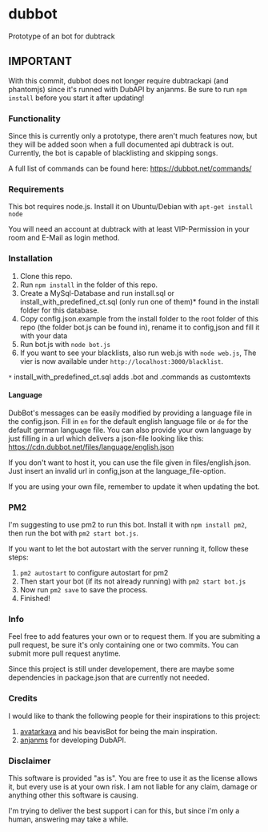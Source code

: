 # dubbot
Prototype of an bot for dubtrack

## IMPORTANT

With this commit, dubbot does not longer require dubtrackapi (and phantomjs) since it's runned with DubAPI by anjanms. Be sure to run ```npm install``` before you start it after updating!

### Functionality

Since this is currently only a prototype, there aren't much features now, but they will be added soon when a full documented api dubtrack is out. Currently, the bot is capable of blacklisting and skipping songs.

A full list of commands can be found here: https://dubbot.net/commands/

### Requirements

This bot requires node.js. Install it on Ubuntu/Debian with ```apt-get install node```

You will need an account at dubtrack with at least VIP-Permission in your room and E-Mail as login method.



### Installation

1. Clone this repo.
2. Run ```npm install``` in the folder of this repo.
3. Create a MySql-Database and run install.sql or install_with_predefined_ct.sql (only run one of them)* found in the install folder for this database.
4. Copy config.json.example from the install folder to the root folder of this repo (the folder bot.js can be found in), rename it to config,json and fill it with your data
5. Run bot.js with ```node bot.js```
6. If you want to see your blacklists, also run web.js with ```node web.js```, The vier is now available under ```http://localhost:3000/blacklist```.

`*` install_with_predefined_ct.sql adds .bot and .commands as customtexts

#### Language

DubBot's messages can be easily modified by providing a language file in the config.json. Fill in ```en``` for the default english language file or ```de``` for the default german language file. You can also provide your own language by just filling in a url which delivers a json-file looking like this: https://cdn.dubbot.net/files/language/english.json

If you don't want to host it, you can use the file given in files/english.json. Just insert an invalid url in config,json at the language_file-option.

If you are using your own file, remember to update it when updating the bot.

### PM2

I'm suggesting to use pm2 to run this bot. Install it with ```npm install pm2```, then run the bot with ```pm2 start bot.js```.

If you want to let the bot autostart with the server running it, follow these steps:

1. ```pm2 autostart``` to configure autostart for pm2
2. Then start your bot (if its not already running) with ```pm2 start bot.js```
3. Now run ```pm2 save``` to save the process.
4. Finished!


### Info

Feel free to add features your own or to request them. If you are submiting a pull request, be sure it's only containing one or two commits. You can submit more pull request anytime.

Since this project is still under developement, there are maybe some dependencies in package.json that are currently not needed.


### Credits

I would like to thank the following people for their inspirations to this project:

1. [avatarkava](https://github.com/avatarkava) and his beavisBot for being the main inspiration.
2. [anjanms](https://github.com/anjanms) for developing DubAPI.


### Disclaimer

This software is provided "as is". You are free to use it as the license allows it, but every use is at your own risk. I am not liable for any claim, damage or anything other this software is causing.

I'm trying to deliver the best support i can for this, but since i'm only a human, answering may take a while.
